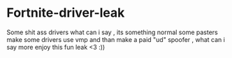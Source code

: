 # Fortnite-driver-leak

Some shit ass drivers what can i say , its something normal some pasters make some drivers use vmp and than make a paid "ud" spoofer , what can i say more enjoy this fun leak <3 :))
